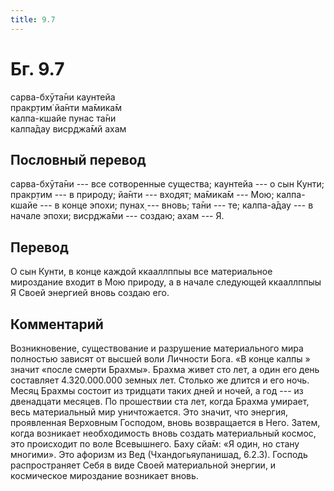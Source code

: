 ```yaml
---
title: 9.7
---
```


# Бг. 9.7
сарва-бхӯта̄ни каунтейа<br/>
пракр̣тим̇ йа̄нти ма̄мика̄м<br/>
калпа-кшайе пунас та̄ни<br/>
калпа̄дау виср̣джа̄мй ахам
## Пословный перевод

сарва-бхӯта̄ни --- все сотворенные существа; каунтейа --- о сын Кунти;
пракр̣тим --- в природу; йа̄нти --- входят; ма̄мика̄м --- Мою; калпа-кшайе
--- в конце эпохи; пунах̣ --- вновь; та̄ни --- те; калпа-а̄дау --- в начале
эпохи; виср̣джа̄ми --- создаю; ахам --- Я.

## Перевод

О сын Кунти, в конце каждой ккааллппыы все материальное мироздание
входит в Мою природу, а в начале следующей ккааллппыы Я Своей энергией
вновь создаю его.

## Комментарий

Возникновение, существование и разрушение материального мира полностью
зависят от высшей воли Личности Бога. «В конце калпы » значит «после
смерти Брахмы». Брахма живет сто лет, а один его день составляет
4.320.000.000 земных лет. Столько же длится и его ночь. Месяц Брахмы
состоит из тридцати таких дней и ночей, а год --- из двенадцати месяцев.
По прошествии ста лет, когда Брахма умирает, весь материальный мир
уничтожается. Это значит, что энергия, проявленная Верховным Господом,
вновь возвращается в Него. Затем, когда возникает необходимость вновь
создать материальный космос, это происходит по воле Всевышнего. Баху
сйа̄м: «Я один, но стану многими». Это афоризм из Вед (Чхандогьяупанишад,
6.2.3). Господь распространяет Себя в виде Своей материальной энергии, и
космическое мироздание возникает вновь.
